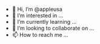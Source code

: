 - 👋 Hi, I’m @appleusa
- 👀 I’m interested in ...
- 🌱 I’m currently learning ...
- 💞️ I’m looking to collaborate on ...
- 📫 How to reach me ...

<!---
appleusa/appleusa is a ✨ special ✨ repository because its `README.md` (this file) appears on your GitHub profile.
You can click the Preview link to take a look at your changes.
--->
